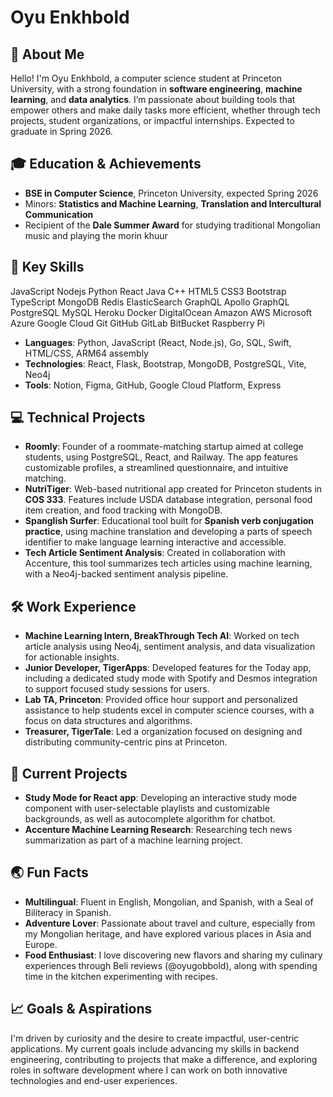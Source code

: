 # Oyu Enkhbold

## 👋 About Me
Hello! I'm Oyu Enkhbold, a computer science student at Princeton University, with a strong foundation in **software engineering**, **machine learning**, and **data analytics**. I’m passionate about building tools that empower others and make daily tasks more efficient, whether through tech projects, student organizations, or impactful internships. Expected to graduate in Spring 2026.

## 🎓 Education & Achievements
- **BSE in Computer Science**, Princeton University, expected Spring 2026
- Minors: **Statistics and Machine Learning**, **Translation and Intercultural Communication**
- Recipient of the **Dale Summer Award** for studying traditional Mongolian music and playing the morin khuur

## 🌟 Key Skills

JavaScript Nodejs Python React Java C++ HTML5 CSS3 Bootstrap TypeScript MongoDB Redis ElasticSearch GraphQL Apollo GraphQL PostgreSQL MySQL Heroku Docker DigitalOcean Amazon AWS Microsoft Azure Google Cloud Git GitHub GitLab BitBucket Raspberry Pi

- **Languages**: Python, JavaScript (React, Node.js), Go, SQL, Swift, HTML/CSS, ARM64 assembly
- **Technologies**: React, Flask, Bootstrap, MongoDB, PostgreSQL, Vite, Neo4j
- **Tools**: Notion, Figma, GitHub, Google Cloud Platform, Express

## 💻 Technical Projects
- **Roomly**: Founder of a roommate-matching startup aimed at college students, using PostgreSQL, React, and Railway. The app features customizable profiles, a streamlined questionnaire, and intuitive matching.
- **NutriTiger**: Web-based nutritional app created for Princeton students in **COS 333**. Features include USDA database integration, personal food item creation, and food tracking with MongoDB.
- **Spanglish Surfer**: Educational tool built for **Spanish verb conjugation practice**, using machine translation and developing a parts of speech identifier to make language learning interactive and accessible.
- **Tech Article Sentiment Analysis**: Created in collaboration with Accenture, this tool summarizes tech articles using machine learning, with a Neo4j-backed sentiment analysis pipeline.

## 🛠️ Work Experience
- **Machine Learning Intern, BreakThrough Tech AI**: Worked on tech article analysis using Neo4j, sentiment analysis, and data visualization for actionable insights.
- **Junior Developer, TigerApps**:  Developed features for the Today app, including a dedicated study mode with Spotify and Desmos integration to support focused study sessions for users.
- **Lab TA, Princeton**: Provided office hour support and personalized assistance to help students excel in computer science courses, with a focus on data structures and algorithms.
- **Treasurer, TigerTale**: Led a organization focused on designing and distributing community-centric pins at Princeton.

## 🚀 Current Projects
- **Study Mode for React app**: Developing an interactive study mode component with user-selectable playlists and customizable backgrounds, as well as autocomplete algorithm for chatbot.
- **Accenture Machine Learning Research**: Researching tech news summarization as part of a machine learning project.

## 🌏 Fun Facts
- **Multilingual**: Fluent in English, Mongolian, and Spanish, with a Seal of Biliteracy in Spanish.
- **Adventure Lover**: Passionate about travel and culture, especially from my Mongolian heritage, and have explored various places in Asia and Europe.
- **Food Enthusiast**: I love discovering new flavors and sharing my culinary experiences through Beli reviews (@oyugobbold), along with spending time in the kitchen experimenting with recipes.

## 📈 Goals & Aspirations
I'm driven by curiosity and the desire to create impactful, user-centric applications. My current goals include advancing my skills in backend engineering, contributing to projects that make a difference, and exploring roles in software development where I can work on both innovative technologies and end-user experiences.
